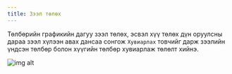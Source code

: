 ```yaml
---
title: Зээл төлөх
---
```

Төлбөрийн графикийн дагуу зээл төлөх, эсвэл хүү төлөх дүн оруулсны дараа зээл хүлээн авах дансаа сонгож `Хувиарлах` товчийг дарж зээлийн үндсэн төлбөр болон хүүгийн төлбөр хувиарлаж төлөлт хийнэ. 

![img alt](/img/zeelTuluh.png)